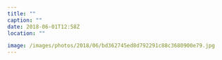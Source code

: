 ```yaml
---
title: ""
caption: ""
date: 2018-06-01T12:58Z
location: ""

image: /images/photos/2018/06/bd362745ed8d792291c88c3680900e79.jpg
---
```

